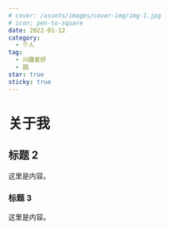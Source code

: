 ```yaml
---
# cover: /assets/images/cover-img/img-1.jpg
# icon: pen-to-square
date: 2022-01-12
category:
  - 个人
tag:
  - 兴趣爱好
  - 圆
star: true
sticky: true
---
```


# 关于我

## 标题 2

这里是内容。

### 标题 3

这里是内容。
